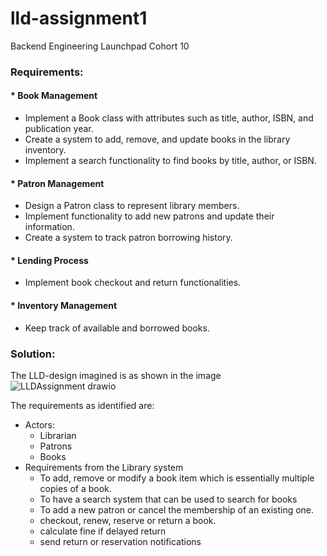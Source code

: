 # lld-assignment1
Backend Engineering Launchpad Cohort 10
### Requirements:

#### * Book Management
- Implement a Book class with attributes such as title, author, ISBN, and publication year.
- Create a system to add, remove, and update books in the library inventory.
- Implement a search functionality to find books by title, author, or ISBN.

#### * Patron Management
- Design a Patron class to represent library members.
-  Implement functionality to add new patrons and update their information.
-   Create a system to track patron borrowing history.

#### * Lending Process
- Implement book checkout and return functionalities.

#### * Inventory Management
- Keep track of available and borrowed books.

### Solution:
The LLD-design imagined is as shown in the image
![LLDAssignment drawio](https://github.com/user-attachments/assets/2e07cf73-93b5-405f-8244-f8ba44575c22)


The requirements as identified are:
* Actors:
  - Librarian
  - Patrons
  - Books
* Requirements from the Library system
  - To add, remove or modify a book item which is essentially multiple copies of a book.
  - To have a search system that can be used to search for books 
  - To add a new patron or cancel the membership of an existing one.
  - checkout, renew, reserve or return a book.
  - calculate fine if delayed return
  - send return or reservation notifications

